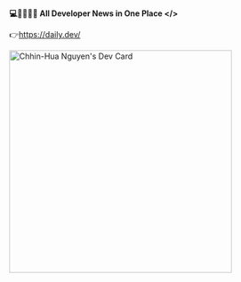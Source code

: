  **💻👩‍👩‍👦‍👦 All Developer News in One Place </>**

 👉https://daily.dev/
 
 
 
 <a href="https://app.daily.dev/ziinHua"><img src="https://api.daily.dev/devcards/a123ff06772a4435b38ac735db0f9300.png?r=k0t" width="400" alt="Chhin-Hua Nguyen's Dev Card"/></a>
